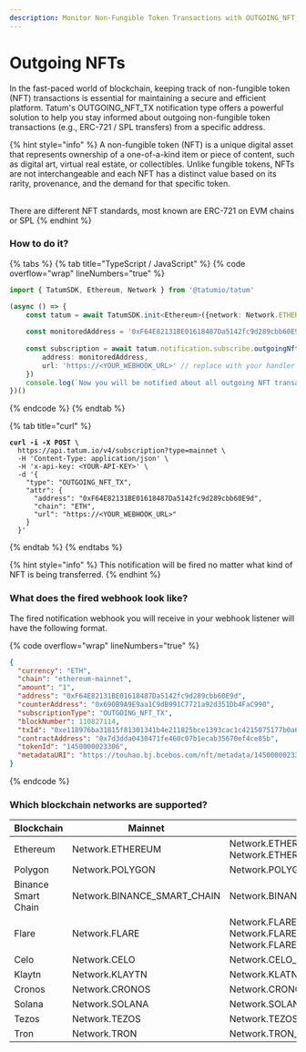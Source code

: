 ```yaml
---
description: Monitor Non-Fungible Token Transactions with OUTGOING_NFT_TX Notifications
---
```


# Outgoing NFTs

In the fast-paced world of blockchain, keeping track of non-fungible token (NFT) transactions is essential for maintaining a secure and efficient platform. Tatum's OUTGOING\_NFT\_TX notification type offers a powerful solution to help you stay informed about outgoing non-fungible token transactions (e.g., ERC-721 / SPL transfers) from a specific address.

{% hint style="info" %}
A non-fungible token (NFT) is a unique digital asset that represents ownership of a one-of-a-kind item or piece of content, such as digital art, virtual real estate, or collectibles. Unlike fungible tokens, NFTs are not interchangeable and each NFT has a distinct value based on its rarity, provenance, and the demand for that specific token.

\
There are different NFT standards, most known are ERC-721 on EVM chains or SPL
{% endhint %}

### How to do it?

{% tabs %}
{% tab title="TypeScript / JavaScript" %}
{% code overflow="wrap" lineNumbers="true" %}
```typescript
import { TatumSDK, Ethereum, Network } from '@tatumio/tatum'

(async () => {
    const tatum = await TatumSDK.init<Ethereum>({network: Network.ETHEREUM})
    
    const monitoredAddress = '0xF64E82131BE01618487Da5142fc9d289cbb60E9d'
    
    const subscription = await tatum.notification.subscribe.outgoingNftTx({
        address: monitoredAddress,
        url: 'https://<YOUR_WEBHOOK_URL>' // replace with your handler URL
    })
    console.log(`Now you will be notified about all outgoing NFT transactions on ${monitoredAddress}`)
})()
```
{% endcode %}
{% endtab %}

{% tab title="curl" %}
<pre class="language-bash" data-overflow="wrap" data-line-numbers><code class="lang-bash"><strong>curl -i -X POST \
</strong>  https://api.tatum.io/v4/subscription?type=mainnet \
  -H 'Content-Type: application/json' \
  -H 'x-api-key: &#x3C;YOUR-API-KEY>' \
  -d '{
    "type": "OUTGOING_NFT_TX",
    "attr": {
      "address": "0xF64E82131BE01618487Da5142fc9d289cbb60E9d",
      "chain": "ETH",
      "url": "https://&#x3C;YOUR_WEBHOOK_URL>"
    }
  }'
</code></pre>
{% endtab %}
{% endtabs %}

{% hint style="info" %}
This notification will be fired no matter what kind of NFT is being transferred.
{% endhint %}

### What does the fired webhook look like?

The fired notification webhook you will receive in your webhook listener will have the following format.

{% code overflow="wrap" lineNumbers="true" %}
```json
{
  "currency": "ETH",
  "chain": "ethereum-mainnet",
  "amount": "1",
  "address": "0xF64E82131BE01618487Da5142fc9d289cbb60E9d", 
  "counterAddress": "0x690B9A9E9aa1C9dB991C7721a92d351Db4FaC990",
  "subscriptionType": "OUTGOING_NFT_TX",
  "blockNumber": 110827114,
  "txId": "0xe118976ba31815f81301341b4e211825bce1393cac1c4215075177b0a6b98930", 
  "contractAddress": "0x7d3dda0430471fe460c07b1ecab35670ef4ce85b", 
  "tokenId": "1450000023306",
  "metadataURI": "https://touhao.bj.bcebos.com/nft/metadata/1450000023306.json"
}
```
{% endcode %}

### Which blockchain networks are supported?

| Blockchain          | Mainnet                       | Testnet                                                                  |
| ------------------- | ----------------------------- | ------------------------------------------------------------------------ |
| Ethereum            | Network.ETHEREUM              | Network.ETHEREUM\_SEPOLIA, Network.ETHEREUM\_HOLESKY                     |
| Polygon             | Network.POLYGON               | Network.POLYGON\_MUMBAI                                                  |
| Binance Smart Chain | Network.BINANCE\_SMART\_CHAIN | Network.BINANCE\_SMART\_CHAIN\_TESTNET                                   |
| Flare               | Network.FLARE                 | Network.FLARE\_COSTON, Network.FLARE\_COSTON\_2, Network.FLARE\_SONGBIRD |
| Celo                | Network.CELO                  | Network.CELO\_ALFAJORES                                                  |
| Klaytn              | Network.KLAYTN                | Network.KLATN\_BAOBAB                                                    |
| Cronos              | Network.CRONOS                | Network.CRONOS\_TESTNET                                                  |
| Solana              | Network.SOLANA                | Network.SOLANA\_DEVNET                                                   |
| Tezos               | Network.TEZOS                 | Network.TEZOS\_TESTNET                                                   |
| Tron                | Network.TRON                  | Network.TRON\_SHASTA                                                     |
